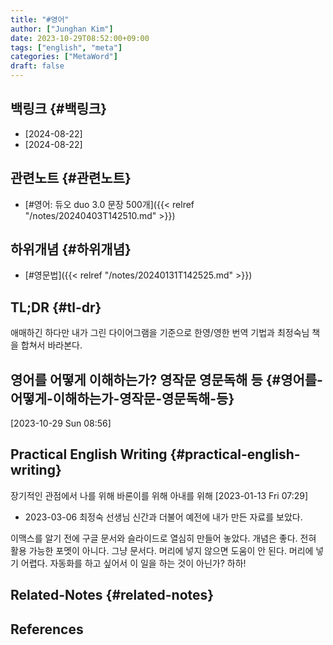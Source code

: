 ```yaml
---
title: "#영어"
author: ["Junghan Kim"]
date: 2023-10-29T08:52:00+09:00
tags: ["english", "meta"]
categories: ["MetaWord"]
draft: false
---
```


## 백링크 {#백링크}

-   [2024-08-22]
-   [2024-08-22]


## 관련노트 {#관련노트}

-   [#영어: 듀오 duo 3.0 문장 500개]({{< relref "/notes/20240403T142510.md" >}})


## 하위개념 {#하위개념}

-   [#영문법]({{< relref "/notes/20240131T142525.md" >}})


## TL;DR {#tl-dr}

애매하긴 하다만 내가 그린 다이어그램을 기준으로 한영/영한 번역 기법과 최정숙님 책을 합쳐서 바라본다.


## 영어를 어떻게 이해하는가? 영작문 영문독해 등 {#영어를-어떻게-이해하는가-영작문-영문독해-등}

<span class="timestamp-wrapper"><span class="timestamp">[2023-10-29 Sun 08:56]</span></span>


## Practical English Writing {#practical-english-writing}

장기적인 관점에서 나를 위해 바론이를 위해 아내를 위해 <span class="timestamp-wrapper"><span class="timestamp">[2023-01-13 Fri 07:29]</span></span>

-   2023-03-06 최정숙 선생님 신간과 더불어 예전에 내가 만든 자료를 보았다.

이맥스를 알기 전에 구글 문서와 슬라이드로 열심히 만들어 놓았다. 개념은 좋다. 전혀 활용 가능한 포멧이 아니다. 그냥 문서다. 머리에 넣지 않으면 도움이 안 된다. 머리에 넣기 어렵다. 자동화를 하고 싶어서 이 일을 하는 것이 아닌가? 하하!


## Related-Notes {#related-notes}

## References

<style>.csl-entry{text-indent: -1.5em; margin-left: 1.5em;}</style><div class="csl-bib-body">
</div>
